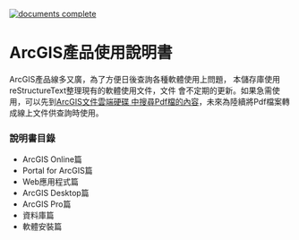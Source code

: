[![documents complete](https://img.shields.io/badge/complete-1%25-yellow.svg)](https://github.com/idtdocument/arcgis)

# ArcGIS產品使用說明書

ArcGIS產品線多又廣，為了方便日後查詢各種軟體使用上問題，
本儲存庫使用reStructureText整理現有的軟體使用文件，文件
會不定期的更新。如果急需使用，可以先到[ArcGIS文件雲端硬碟
中搜尋Pdf檔的內容](https://drive.google.com/open?id=0B1_wYvfTmsDXLUpub3BYcy1lY2s)，未來為陸續將Pdf檔案轉成線上文件供查詢時使用。

### 說明書目錄

- ArcGIS Online篇
- Portal for ArcGIS篇
- Web應用程式篇
- ArcGIS Desktop篇
- ArcGIS Pro篇
- 資料庫篇
- 軟體安裝篇

